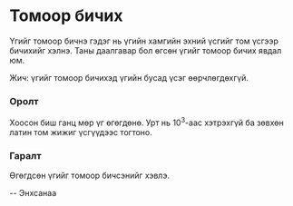 Томоор бичих
============
Үгийг томоор бичнэ гэдэг нь үгийн хамгийн эхний үсгийг том үсгээр бичихийг
хэлнэ. Таны даалгавар бол өгсөн үгийг томоор бичих явдал юм.

Жич: үгийг томоор бичихэд үгийн бусад үсэг өөрчлөгдөхгүй.


### Оролт
Хоосон биш ганц мөр үг өгөгдөнө. Урт нь $10^3$-аас хэтрэхгүй ба зөвхөн латин том
жижиг үсгүүдээс тогтоно.


### Гаралт
Өгөгдсөн үгийг томоор бичсэнийг хэвлэ.

-- Энхсанаа
